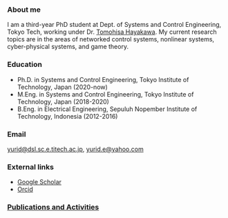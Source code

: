 ### About me

I am a third-year PhD student at Dept. of Systems and Control Engineering, Tokyo Tech, working under Dr. [Tomohisa Hayakawa](http://www.dsl.sc.e.titech.ac.jp/hayakawa/index.html). My current research topics are in the areas of networked control systems, nonlinear systems, cyber-physical systems, and game theory.

### Education

- Ph.D. in Systems and Control Engineering, Tokyo Institute of Technology, Japan (2020-now)
- M.Eng. in Systems and Control Engineering, Tokyo Institute of Technology, Japan (2018-2020)
- B.Eng. in Electrical Engineering, Sepuluh Nopember Institute of Technology, Indonesia (2012-2016) 

### Email

yurid@dsl.sc.e.titech.ac.jp, yurid.e@yahoo.com 

### External links
- [Google Scholar](https://scholar.google.co.jp/citations?user=p_rRSS4AAAAJ&hl=en#)
- [Orcid](https://orcid.org/0000-0003-2054-952X)


### [Publications and Activities](https://yurideka.github.io/publications)
